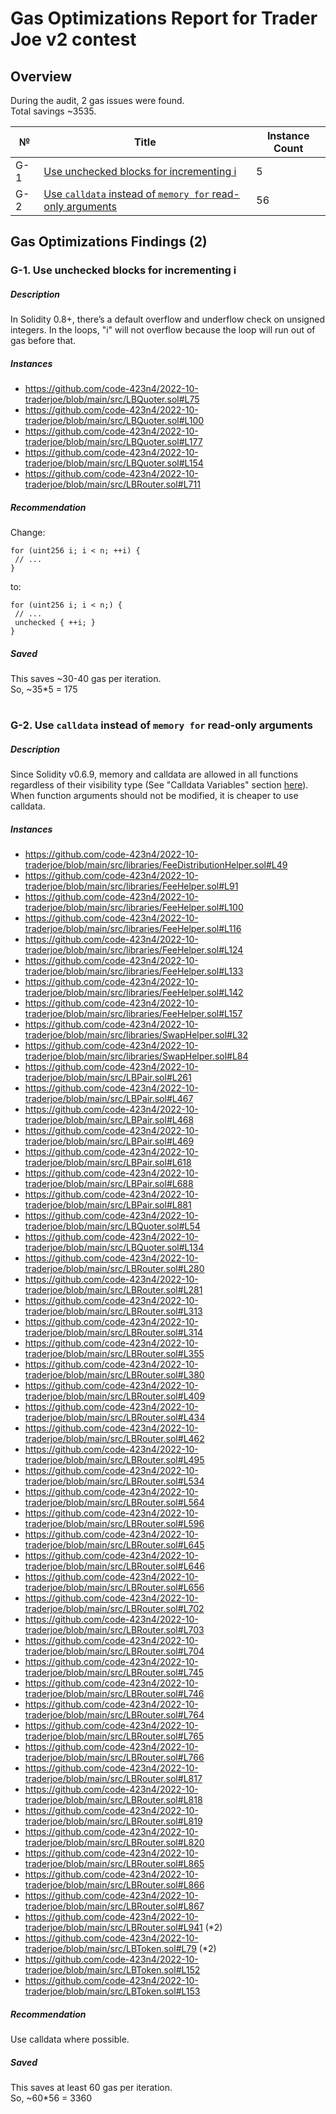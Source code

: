 # Gas Optimizations Report for Trader Joe v2 contest

## Overview
During the audit, 2 gas issues were found.  
Total savings ~3535.

№ | Title | Instance Count
--- | --- | --- 
G-1 | [Use unchecked blocks for incrementing i](#g-1-use-unchecked-blocks-for-incrementing-i) | 5
G-2 | [Use ```calldata``` instead of ```memory for``` read-only arguments](#g-2-use-calldata-instead-of-memory-for-read-only-arguments) | 56

## Gas Optimizations Findings (2)
### G-1. Use unchecked blocks for incrementing i
##### Description
In Solidity 0.8+, there’s a default overflow and underflow check on unsigned integers. In the loops, "i" will not overflow because the loop will run out of gas before that.

##### Instances
- https://github.com/code-423n4/2022-10-traderjoe/blob/main/src/LBQuoter.sol#L75
- https://github.com/code-423n4/2022-10-traderjoe/blob/main/src/LBQuoter.sol#L100
- https://github.com/code-423n4/2022-10-traderjoe/blob/main/src/LBQuoter.sol#L177
- https://github.com/code-423n4/2022-10-traderjoe/blob/main/src/LBQuoter.sol#L154
- https://github.com/code-423n4/2022-10-traderjoe/blob/main/src/LBRouter.sol#L711

##### Recommendation
Change:
```
for (uint256 i; i < n; ++i) {
 // ...
}
```
to:
```
for (uint256 i; i < n;) { 
 // ...
 unchecked { ++i; }
}
```

##### Saved
This saves ~30-40 gas per iteration.  
So, ~35*5 = 175

#
### G-2. Use ```calldata``` instead of ```memory for``` read-only arguments
##### Description
Since Solidity v0.6.9, memory and calldata are allowed in all functions regardless of their visibility type (See "Calldata Variables" section [here](https://blog.soliditylang.org/2020/06/05/Solidity-069-release-announcement/)).  
When function arguments should not be modified, it is cheaper to use calldata.

##### Instances 
- https://github.com/code-423n4/2022-10-traderjoe/blob/main/src/libraries/FeeDistributionHelper.sol#L49
- https://github.com/code-423n4/2022-10-traderjoe/blob/main/src/libraries/FeeHelper.sol#L91
- https://github.com/code-423n4/2022-10-traderjoe/blob/main/src/libraries/FeeHelper.sol#L100
- https://github.com/code-423n4/2022-10-traderjoe/blob/main/src/libraries/FeeHelper.sol#L116
- https://github.com/code-423n4/2022-10-traderjoe/blob/main/src/libraries/FeeHelper.sol#L124
- https://github.com/code-423n4/2022-10-traderjoe/blob/main/src/libraries/FeeHelper.sol#L133
- https://github.com/code-423n4/2022-10-traderjoe/blob/main/src/libraries/FeeHelper.sol#L142
- https://github.com/code-423n4/2022-10-traderjoe/blob/main/src/libraries/FeeHelper.sol#L157
- https://github.com/code-423n4/2022-10-traderjoe/blob/main/src/libraries/SwapHelper.sol#L32
- https://github.com/code-423n4/2022-10-traderjoe/blob/main/src/libraries/SwapHelper.sol#L84
- https://github.com/code-423n4/2022-10-traderjoe/blob/main/src/LBPair.sol#L261
- https://github.com/code-423n4/2022-10-traderjoe/blob/main/src/LBPair.sol#L467
- https://github.com/code-423n4/2022-10-traderjoe/blob/main/src/LBPair.sol#L468
- https://github.com/code-423n4/2022-10-traderjoe/blob/main/src/LBPair.sol#L469
- https://github.com/code-423n4/2022-10-traderjoe/blob/main/src/LBPair.sol#L618
- https://github.com/code-423n4/2022-10-traderjoe/blob/main/src/LBPair.sol#L688
- https://github.com/code-423n4/2022-10-traderjoe/blob/main/src/LBPair.sol#L881
- https://github.com/code-423n4/2022-10-traderjoe/blob/main/src/LBQuoter.sol#L54
- https://github.com/code-423n4/2022-10-traderjoe/blob/main/src/LBQuoter.sol#L134
- https://github.com/code-423n4/2022-10-traderjoe/blob/main/src/LBRouter.sol#L280
- https://github.com/code-423n4/2022-10-traderjoe/blob/main/src/LBRouter.sol#L281
- https://github.com/code-423n4/2022-10-traderjoe/blob/main/src/LBRouter.sol#L313
- https://github.com/code-423n4/2022-10-traderjoe/blob/main/src/LBRouter.sol#L314
- https://github.com/code-423n4/2022-10-traderjoe/blob/main/src/LBRouter.sol#L355
- https://github.com/code-423n4/2022-10-traderjoe/blob/main/src/LBRouter.sol#L380
- https://github.com/code-423n4/2022-10-traderjoe/blob/main/src/LBRouter.sol#L409
- https://github.com/code-423n4/2022-10-traderjoe/blob/main/src/LBRouter.sol#L434
- https://github.com/code-423n4/2022-10-traderjoe/blob/main/src/LBRouter.sol#L462
- https://github.com/code-423n4/2022-10-traderjoe/blob/main/src/LBRouter.sol#L495
- https://github.com/code-423n4/2022-10-traderjoe/blob/main/src/LBRouter.sol#L534
- https://github.com/code-423n4/2022-10-traderjoe/blob/main/src/LBRouter.sol#L564
- https://github.com/code-423n4/2022-10-traderjoe/blob/main/src/LBRouter.sol#L596
- https://github.com/code-423n4/2022-10-traderjoe/blob/main/src/LBRouter.sol#L645
- https://github.com/code-423n4/2022-10-traderjoe/blob/main/src/LBRouter.sol#L646
- https://github.com/code-423n4/2022-10-traderjoe/blob/main/src/LBRouter.sol#L656
- https://github.com/code-423n4/2022-10-traderjoe/blob/main/src/LBRouter.sol#L702
- https://github.com/code-423n4/2022-10-traderjoe/blob/main/src/LBRouter.sol#L703
- https://github.com/code-423n4/2022-10-traderjoe/blob/main/src/LBRouter.sol#L704
- https://github.com/code-423n4/2022-10-traderjoe/blob/main/src/LBRouter.sol#L745
- https://github.com/code-423n4/2022-10-traderjoe/blob/main/src/LBRouter.sol#L746
- https://github.com/code-423n4/2022-10-traderjoe/blob/main/src/LBRouter.sol#L764
- https://github.com/code-423n4/2022-10-traderjoe/blob/main/src/LBRouter.sol#L765
- https://github.com/code-423n4/2022-10-traderjoe/blob/main/src/LBRouter.sol#L766
- https://github.com/code-423n4/2022-10-traderjoe/blob/main/src/LBRouter.sol#L817
- https://github.com/code-423n4/2022-10-traderjoe/blob/main/src/LBRouter.sol#L818
- https://github.com/code-423n4/2022-10-traderjoe/blob/main/src/LBRouter.sol#L819
- https://github.com/code-423n4/2022-10-traderjoe/blob/main/src/LBRouter.sol#L820
- https://github.com/code-423n4/2022-10-traderjoe/blob/main/src/LBRouter.sol#L865
- https://github.com/code-423n4/2022-10-traderjoe/blob/main/src/LBRouter.sol#L866
- https://github.com/code-423n4/2022-10-traderjoe/blob/main/src/LBRouter.sol#L867
- https://github.com/code-423n4/2022-10-traderjoe/blob/main/src/LBRouter.sol#L941 (*2)
- https://github.com/code-423n4/2022-10-traderjoe/blob/main/src/LBToken.sol#L79 (*2)
- https://github.com/code-423n4/2022-10-traderjoe/blob/main/src/LBToken.sol#L152
- https://github.com/code-423n4/2022-10-traderjoe/blob/main/src/LBToken.sol#L153

##### Recommendation
Use calldata where possible.

##### Saved
This saves at least 60 gas per iteration.  
So, ~60*56 = 3360
